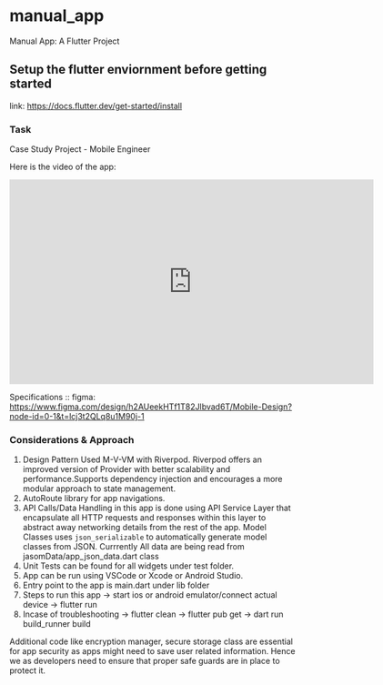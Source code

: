 # manual_app

Manual App: A Flutter Project

## Setup the flutter enviornment before getting started
link: https://docs.flutter.dev/get-started/install

### Task
Case Study Project - Mobile Engineer  

Here is the video of the app:
<iframe src="https://player.vimeo.com/video/1042840972" width="640" height="360" frameborder="0" allow="autoplay; fullscreen" allowfullscreen></iframe>

Specifications ::
figma: https://www.figma.com/design/h2AUeekHTf1T82Jlbvad6T/Mobile-Design?node-id=0-1&t=lcj3t2QLq8u1M90j-1 

### Considerations & Approach

1. Design Pattern Used M-V-VM with Riverpod. Riverpod offers an improved version of Provider with better scalability and performance.Supports dependency injection and encourages a more modular approach to state management.
2. AutoRoute library for app navigations.
3. API Calls/Data Handling in this app is done using API Service Layer that encapsulate all HTTP requests and responses within this layer to abstract away networking details from the rest of the app. Model Classes uses `json_serializable` to automatically generate model classes from JSON. Currrently All data are being read from jasomData/app_json_data.dart class
4. Unit Tests can be found for all widgets under test folder.
5. App can be run using VSCode or Xcode or Android Studio.
6. Entry point to the app is main.dart under lib folder
7. Steps to run this app -> start ios or android emulator/connect actual device -> flutter run
8. Incase of troubleshooting -> flutter clean -> flutter pub get -> dart run build_runner build

Additional code like encryption manager, secure storage class are essential for app security as apps might need to save user related information. Hence we as developers need to ensure that proper safe guards are in place to protect it.







